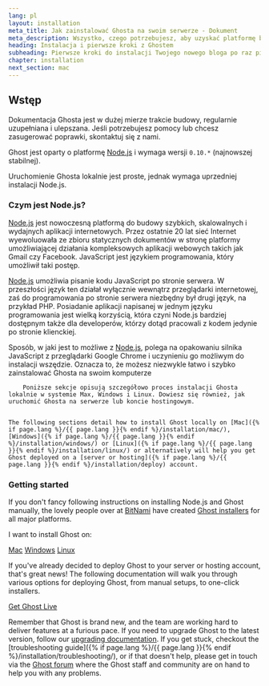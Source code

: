 ```yaml
---
lang: pl
layout: installation
meta_title: Jak zainstalować Ghosta na swoim serwerze - Dokument
meta_description: Wszystko, czego potrzebujesz, aby uzyskać platformę blogową Ghost i uruchomić ją w środowisku lokalnym lub zdalnym.
heading: Instalacja i pierwsze kroki z Ghostem
subheading: Pierwsze kroki do instalacji Twojego nowego bloga po raz pierwszy.
chapter: installation
next_section: mac
---
```


## Wstęp <a id="overview"></a>

Dokumentacja Ghosta jest w dużej mierze trakcie budowy, regularnie uzupełniana i ulepszana. Jeśli potrzebujesz pomocy lub chcesz zasugerować poprawki, skontaktuj się z nami.

Ghost jest oparty o platformę [Node.js](http://nodejs.org) i wymaga wersji `0.10.*` (najnowszej stabilnej). 

Uruchomienie Ghosta lokalnie jest proste, jednak wymaga uprzedniej instalacji Node.js.

### Czym jest Node.js?

[Node.js](http://nodejs.org) jest nowoczesną platformą do budowy szybkich, skalowalnych i wydajnych aplikacji internetowych.
	Przez ostatnie 20 lat sieć Internet wyewoluowała ze zbioru statycznych dokumentów w stronę platformy umożliwiającej działania kompleksowych aplikacji webowych takich jak Gmail czy Facebook.
	JavaScript jest językiem programowania, który umożliwił taki postęp.

[Node.js](http://nodejs.org) umożliwia pisanie kodu JavaScript po stronie serwera. W przeszłości język ten działał wyłącznie wewnątrz przeglądarki internetowej, zaś do programowania po stronie serwera niezbędny był drugi język, na przykład PHP. Posiadanie aplikacji napisanej w jednym języku programowania jest wielką korzyścią, która czyni Node.js bardziej dostępnym także dla developerów, którzy dotąd pracowali z kodem jedynie po stronie klienckiej.

Sposób, w jaki jest to możliwe z [Node.js](http://nodejs.org), polega na opakowaniu silnika JavaScript z przeglądarki Google Chrome i uczynieniu go możliwym do instalacji wszędzie. Oznacza to, że możesz niezwykle łatwo i szybko zainstalować Ghosta na swoim komputerze

		Poniższe sekcje opisują szczegółowo proces instalacji Ghosta lokalnie w systemie Max, Windows i Linux. Dowiesz się również, jak uruchomić Ghosta na serwerze lub koncie hostingowym.

	
    The following sections detail how to install Ghost locally on [Mac]({% if page.lang %}/{{ page.lang }}{% endif %}/installation/mac/),  [Windows]({% if page.lang %}/{{ page.lang }}{% endif %}/installation/windows/) or [Linux]({% if page.lang %}/{{ page.lang }}{% endif %}/installation/linux/) or alternatively will help you get Ghost deployed on a [server or hosting]({% if page.lang %}/{{ page.lang }}{% endif %}/installation/deploy) account.

### Getting started

If you don't fancy following instructions on installing Node.js and Ghost manually, the lovely people over at [BitNami](http://bitnami.com/) have created [Ghost installers](http://bitnami.com/stack/ghost) for all major platforms.

I want to install Ghost on:

<div class="text-center install-ghost">
    <a href="{% if page.lang %}/{{ page.lang }}{% endif %}/installation/mac/" class="btn btn-success btn-large">Mac</a>
    <a href="{% if page.lang %}/{{ page.lang }}{% endif %}/installation/windows/" class="btn btn-success btn-large">Windows</a>
    <a href="{% if page.lang %}/{{ page.lang }}{% endif %}/installation/linux/" class="btn btn-success btn-large">Linux</a>
</div>

If you've already decided to deploy Ghost to your server or hosting account, that's great news! The following documentation will walk you through various options for deploying Ghost, from manual setups, to one-click installers.

<div class="text-center install-ghost">
    <a href="{% if page.lang %}/{{ page.lang }}{% endif %}/installation/deploy/" class="btn btn-success btn-large">Get Ghost Live</a>
</div>

Remember that Ghost is brand new, and the team are working hard to deliver features at a furious pace. If you need to upgrade Ghost to the latest version, follow our [upgrading documentation](/installation/upgrading/).
    If you get stuck, checkout the [troubleshooting guide]({% if page.lang %}/{{ page.lang }}{% endif %}/installation/troubleshooting/), or if that doesn't help, please get in touch via the [Ghost forum](http://ghost.org/forum) where the Ghost staff and community are on hand to help you with any problems.

